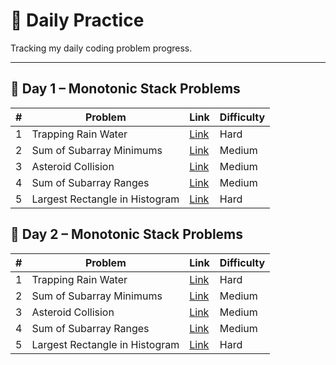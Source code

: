 # 📅 Daily Practice

Tracking my daily coding problem progress.

---

## 🧩 Day 1 – Monotonic Stack Problems

| # | Problem | Link | Difficulty |
|---|----------|------|-------------|
| 1 | Trapping Rain Water | [Link](https://leetcode.com/problems/trapping-rain-water/description/) | Hard |
| 2 | Sum of Subarray Minimums | [Link](https://leetcode.com/problems/sum-of-subarray-minimums/description/) | Medium |
| 3 | Asteroid Collision | [Link](https://leetcode.com/problems/asteroid-collision/description/) | Medium |
| 4 | Sum of Subarray Ranges | [Link](https://leetcode.com/problems/sum-of-subarray-ranges/description/) | Medium |
| 5 | Largest Rectangle in Histogram | [Link](https://leetcode.com/problems/largest-rectangle-in-histogram/description/) | Hard



## 🧩 Day 2 – Monotonic Stack Problems

| # | Problem | Link | Difficulty |
|---|----------|------|-------------|
| 1 | Trapping Rain Water | [Link](https://leetcode.com/problems/trapping-rain-water/description/) | Hard |
| 2 | Sum of Subarray Minimums | [Link](https://leetcode.com/problems/sum-of-subarray-minimums/description/) | Medium |
| 3 | Asteroid Collision | [Link](https://leetcode.com/problems/asteroid-collision/description/) | Medium |
| 4 | Sum of Subarray Ranges | [Link](https://leetcode.com/problems/sum-of-subarray-ranges/description/) | Medium |
| 5 | Largest Rectangle in Histogram | [Link](https://leetcode.com/problems/largest-rectangle-in-histogram/description/) | Hard |
